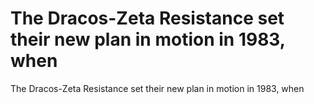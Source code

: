 # The Dracos-Zeta Resistance set their new plan in motion in 1983, when

The Dracos-Zeta Resistance set their new plan in motion in 1983, when